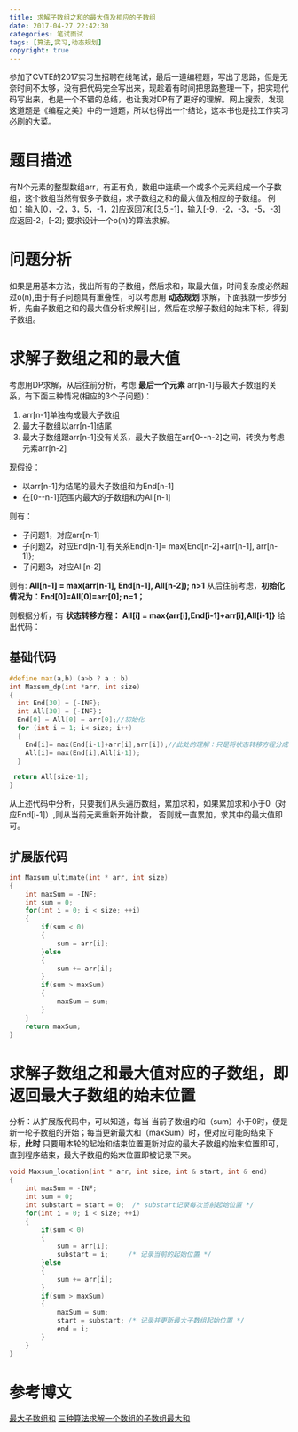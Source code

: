 ```yaml
---
title: 求解子数组之和的最大值及相应的子数组
date: 2017-04-27 22:42:30
categories: 笔试面试
tags: [算法,实习,动态规划]
copyright: true
---
```

参加了CVTE的2017实习生招聘在线笔试，最后一道编程题，写出了思路，但是无奈时间不太够，没有把代码完全写出来，现趁着有时间把思路整理一下，把实现代码写出来，也是一个不错的总结，也让我对DP有了更好的理解。网上搜索，发现这道题是《编程之美》中的一道题，所以也得出一个结论，这本书也是找工作实习必刷的大菜。

# 题目描述
有N个元素的整型数组arr，有正有负，数组中连续一个或多个元素组成一个子数组，这个数组当然有很多子数组，求子数组之和的最大值及相应的子数组。
例如：输入[0，-2，3，5，-1，2]应返回7和[3,5,-1]，输入[-9，-2，-3，-5，-3]应返回-2，[-2];
要求设计一个o(n)的算法求解。
<!-- more -->

# 问题分析
如果是用基本方法，找出所有的子数组，然后求和，取最大值，时间复杂度必然超过o(n),由于有子问题具有重叠性，可以考虑用 **动态规划** 求解，下面我就一步步分析，先由子数组之和的最大值分析求解引出，然后在求解子数组的始末下标，得到子数组。

# 求解子数组之和的最大值
考虑用DP求解，从后往前分析，考虑 **最后一个元素** arr[n-1]与最大子数组的关系，有下面三种情况(相应的3个子问题)：
1. arr[n-1]单独构成最大子数组
2. 最大子数组以arr[n-1]结尾
3. 最大子数组跟arr[n-1]没有关系，最大子数组在arr[0--n-2]之间，转换为考虑元素arr[n-2]

现假设：
- 以arr[n-1]为结尾的最大子数组和为End[n-1]
- 在[0--n-1]范围内最大的子数组和为All[n-1]

则有：
- 子问题1，对应arr[n-1]
- 子问题2，对应End[n-1],有关系End[n-1]= max{End[n-2]+arr[n-1], arr[n-1]};
- 子问题3，对应All[n-2]

则有: **All[n-1] = max(arr[n-1], End[n-1], All[n-2]); n>1**
从后往前考虑，**初始化情况为：End[0]=All[0]=arr[0]; n=1；**

则根据分析，有 **状态转移方程：**
**All[i] = max{arr[i],End[i-1]+arr[i],All[i-1]}**
给出代码：

## 基础代码
```C++
#define max(a,b) (a>b ? a : b)
int Maxsum_dp(int *arr, int size)
{
  int End[30] = {-INF};
  int All[30] = {-INF}；
  End[0] = All[0] = arr[0];//初始化
  for (int i = 1; i< size; i++)
  {
    End[i]= max(End[i-1]+arr[i],arr[i]);//此处的理解：只是将状态转移方程分成两部分，说明End[n-2]为一个负数时，返回arr[n-1]
    All[i]= max(End[i],All[i-1]);
  }

 return All[size-1];
}

```

从上述代码中分析，只要我们从头遍历数组，累加求和，如果累加求和小于0（对应End[i-1]）,则从当前元素重新开始计数，
否则就一直累加，求其中的最大值即可。

## 扩展版代码
```c++
int Maxsum_ultimate(int * arr, int size)
{
    int maxSum = -INF;
    int sum = 0;
    for(int i = 0; i < size; ++i)
    {
        if(sum < 0)
        {
            sum = arr[i];
        }else
        {
            sum += arr[i];
        }
        if(sum > maxSum)
        {
            maxSum = sum;
        }
    }
    return maxSum;
}
```
# 求解子数组之和最大值对应的子数组，即返回最大子数组的始末位置

分析：从扩展版代码中，可以知道，每当 当前子数组的和（sum）小于0时，便是新一轮子数组的开始；每当更新最大和（maxSum）时，便对应可能的结束下标，**此时** 只要用本轮的起始和结束位置更新对应的最大子数组的始末位置即可，直到程序结束，最大子数组的始末位置即被记录下来。

```c++
void Maxsum_location(int * arr, int size, int & start, int & end)
{
    int maxSum = -INF;
    int sum = 0;
    int substart = start = 0;  /* substart记录每次当前起始位置 */
    for(int i = 0; i < size; ++i)
    {
        if(sum < 0)
        {
            sum = arr[i];
            substart = i;     /* 记录当前的起始位置 */
        }else
        {
            sum += arr[i];
        }
        if(sum > maxSum)
        {
            maxSum = sum;
            start = substart; /* 记录并更新最大子数组起始位置 */
            end = i;
        }
    }
}

```
# 参考博文
 [最大子数组和](http://www.ahathinking.com/archives/120.html)
 [三种算法求解一个数组的子数组最大和](http://www.cnblogs.com/xkfz007/archive/2012/05/17/2506299.html)
